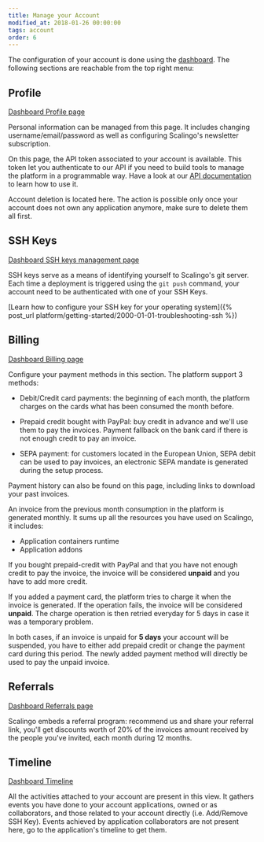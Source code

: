 ```yaml
---
title: Manage your Account
modified_at: 2018-01-26 00:00:00
tags: account
order: 6
---
```


The configuration of your account is done using the
[dashboard](https://my.scalingo.com). The following sections are reachable from
the top right menu:

## Profile

[Dashboard Profile page](https://my.scalingo.com/profile)

Personal information can be managed from this page. It includes changing
username/email/password as well as configuring Scalingo's newsletter
subscription.

On this page, the API token associated to your account is available. This
token let you authenticate to our API if you need to build tools to manage the
platform in a programmable way. Have a look at our [API
documentation](https://developers.scalingo.com) to learn how to use it.

Account deletion is located here. The action is possible only once your account
does not own any application anymore, make sure to delete them all first.

## SSH Keys

[Dashboard SSH keys management page](https://my.scalingo.com/keys)

SSH keys serve as a means of identifying yourself to Scalingo's git server.
Each time a deployment is triggered using the `git push` command, your account
need to be authenticated with one of your SSH Keys.

[Learn how to configure your SSH key for your operating system]({% post_url platform/getting-started/2000-01-01-troubleshooting-ssh %})

## Billing

[Dashboard Billing page](https://my.scalingo.com/billing)

Configure your payment methods in this section. The platform support 3 methods:

* Debit/Credit card payments: the beginning of each month, the platform charges
on the cards what has been consumed the month before.

* Prepaid credit bought with PayPal: buy credit in advance and we'll use them to pay
the invoices. Payment fallback on the bank card if there is not enough credit to
pay an invoice.

* SEPA payment: for customers located in the European Union, SEPA debit can be used to pay
invoices, an electronic SEPA mandate is generated during the setup process.

Payment history can also be found on this page, including links to download
your past invoices.

An invoice from the previous month consumption in the platform is generated
monthly. It sums up all the resources you have used on Scalingo, it includes:

* Application containers runtime
* Application addons

If you bought prepaid-credit with PayPal and that you have not enough credit to
pay the invoice, the invoice will be considered **unpaid** and you have to add
more credit.

If you added a payment card, the platform tries to charge it when the invoice
is generated. If the operation fails, the invoice will be considered
**unpaid**. The charge operation is then retried everyday for 5 days in
case it was a temporary problem.

In both cases, if an invoice is unpaid for **5 days** your account will be
suspended, you have to either add prepaid credit or change the payment card
during this period. The newly added payment method will directly be used to pay
the unpaid invoice.

## Referrals

[Dashboard Referrals page](https://my.scalingo.com/referrals)

Scalingo embeds a referral program: recommend us and share your referral link,
you'll get discounts worth of 20% of the invoices amount received by the people
you've invited, each month during 12 months.

## Timeline

[Dashboard Timeline](https://my.scalingo.com/referrals)

All the activities attached to your account are present in this view. It
gathers events you have done to your account applications, owned or as
collaborators, and those related to your account directly (i.e. Add/Remove SSH
Key). Events achieved by application collaborators are not present here, go to
the application's timeline to get them.

